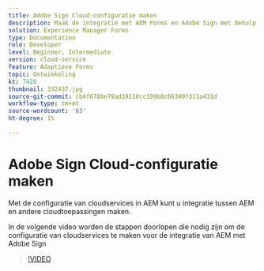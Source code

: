 ```yaml
---
title: Adobe Sign Cloud-configuratie maken
description: Maak de integratie met AEM Forms en Adobe Sign met behulp van de configuratie van cloudservices.
solution: Experience Manager Forms
type: Documentation
role: Developer
level: Beginner, Intermediate
version: cloud-service
feature: Adaptieve Forms
topic: Ontwikkeling
kt: 7428
thumbnail: 332437.jpg
source-git-commit: cb4f678be79ad39110cc199b8c66349f311a431d
workflow-type: tm+mt
source-wordcount: '63'
ht-degree: 1%

---
```


# Adobe Sign Cloud-configuratie maken

Met de configuratie van cloudservices in AEM kunt u integratie tussen AEM en andere cloudtoepassingen maken.

In de volgende video worden de stappen doorlopen die nodig zijn om de configuratie van cloudservices te maken voor de integratie van AEM met Adobe Sign

>[!VIDEO](https://video.tv.adobe.com/v/332437?quality=12&learn=on)

